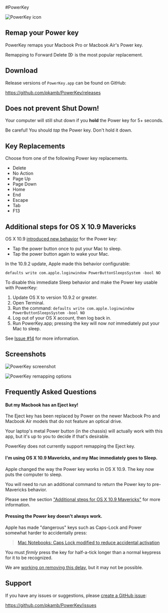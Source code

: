 #PowerKey

![PowerKey icon](https://raw.github.com/pkamb/PowerKey/master/etc/screenshots/powerkeyIcon.png "PowerKey icon")

## Remap your Power key

PowerKey remaps your Macbook Pro or Macbook Air's Power key.

Remapping to Forward Delete ⌦ is the most popular replacement.

## Download

Release versions of `PowerKey.app` can be found on GitHub:

https://github.com/pkamb/PowerKey/releases

## Does not prevent Shut Down!

Your computer will still shut down if you **hold** the Power key for 5+ seconds.

Be careful! You should *tap* the Power key. Don't hold it down.

## Key Replacements

Choose from one of the following Power key replacements.

 - Delete
 - No Action
 - Page Up
 - Page Down
 - Home
 - End
 - Escape
 - Tab
 - F13

## Additional steps for OS X 10.9 Mavericks

OS X 10.9 [introduced new behavior](http://support.apple.com/kb/HT5869?viewlocale=en_US) for the Power key: 

 - Tap the power button once to put your Mac to sleep.
 - Tap the power button again to wake your Mac.

In the 10.9.2 update, Apple made this behavior configurable:

    defaults write com.apple.loginwindow PowerButtonSleepsSystem -bool NO

To disable this immediate Sleep behavior and make the Power key usable with PowerKey:

 1. Update OS X to version 10.9.2 or greater.
 2. Open Terminal.
 3. Run the command: `defaults write com.apple.loginwindow PowerButtonSleepsSystem -bool NO`
 4. Log out of your OS X account, then log back in.
 5. Run PowerKey.app; pressing the key will now *not* immediately put your Mac to sleep.
 
See [Issue #14](https://github.com/pkamb/PowerKey/issues/14) for more information.

## Screenshots

![PowerKey screenshot](https://raw.github.com/pkamb/PowerKey/master/etc/screenshots/settingsWindow_small.png "PowerKey settings window screenshot")

![PowerKey remapping options](https://raw.github.com/pkamb/PowerKey/master/etc/screenshots/remappingOptions_small.png "PowerKey remapping options")

## Frequently Asked Questions

#### But my Macbook has an Eject key!

The Eject key has been replaced by Power on the newer Macbook Pro and Macbook Air models that do not feature an optical drive.

Your laptop's metal Power button (in the chassis) will actually work with this app, but it's up to you to decide if that's desirable.

PowerKey does not currently support remapping the Eject key.

#### I'm using OS X 10.9 Mavericks, and my Mac immediately goes to Sleep.

Apple changed the way the Power key works in OS X 10.9. The key now puts the computer to sleep.

You will need to run an additional command to return the Power key to pre-Mavericks behavior.

Please see the section ["Additional steps for OS X 10.9 Mavericks"](https://github.com/pkamb/PowerKey#additional-steps-for-os-x-109-mavericks) for more information.

#### Pressing the Power key doesn't always work.

Apple has made "dangerous" keys such as Caps-Lock and Power somewhat harder to accidentally press:

 > [Mac Notebooks: Caps Lock modified to reduce accidental activation](http://support.apple.com/kb/ht1192)

You must *firmly* press the key for half-a-tick longer than a normal keypress for it to be recognized.

We are [working on removing this delay](https://github.com/tekezo/NoEjectDelay/issues/1), but it may not be possible.

## Support

If you have any issues or suggestions, please [create a GitHub issue](https://github.com/pkamb/PowerKey/issues):

https://github.com/pkamb/PowerKey/issues